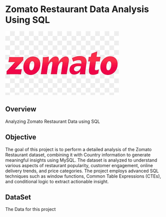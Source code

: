 # Zomato Restaurant Data Analysis Using SQL

![Zomato Logo](https://github.com/btwitravi/Zomato_Restaurant_SQL/blob/main/Zomato_img.jpg)

## Overview 
Analyzing Zomato Restaurant Data using SQL

## Objective
The goal of this project is to perform a detailed analysis of the Zomato Restaurant dataset, combining it with Country information to generate meaningful insights using MySQL. The dataset is analyzed to understand various aspects of restaurant popularity, customer engagement, online delivery trends, and price categories. The project employs advanced SQL techniques such as window functions, Common Table Expressions (CTEs), and conditional logic to extract actionable insight.

## DataSet
The Data for this project 
